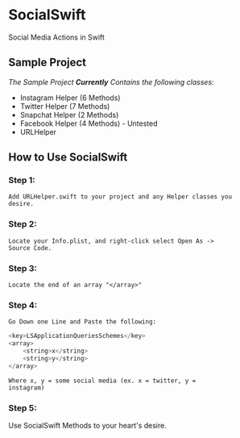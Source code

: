 # SocialSwift
Social Media Actions in Swift

## Sample Project
<i>The Sample Project <b>Currently</b> Contains the following classes:</i>
* Instagram Helper (6 Methods)
* Twitter Helper (7 Methods)
* Snapchat Helper (2 Methods)
* Facebook Helper (4 Methods) - Untested
* URLHelper

## How to Use SocialSwift
### Step 1:
<code>Add URLHelper.swift to your project and any Helper classes you desire.</code>
### Step 2:
<code>Locate your Info.plist, and right-click select Open As -> Source Code.</code>
### Step 3:
<code>Locate the end of an array "\</array>"</code>
### Step 4:
<code>Go Down one Line and Paste the following:</code></br>
```swift
<key>LSApplicationQueriesSchemes</key>
<array>
    <string>x</string>
    <string>y</string>
</array>
```
<code>Where x, y = some social media (ex. x = twitter, y = instagram)</code>
### Step 5:
Use SocialSwift Methods to your heart's desire.

